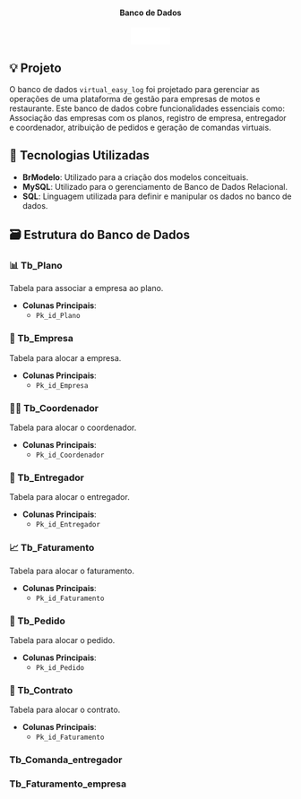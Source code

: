 
<div align="center">
  <h4>Banco de Dados</h4>
  <img src="Vel.png" width="70px" align="center">
</div>

## 💡 Projeto

O banco de dados `virtual_easy_log` foi projetado para gerenciar as operações de uma plataforma de gestão para empresas de motos e restaurante. Este banco de dados cobre funcionalidades essenciais como: Associação das empresas com os planos, registro de empresa, entregador e coordenador, atribuição de pedidos e geração de comandas virtuais.

## 🔧 Tecnologias Utilizadas

- **BrModelo**: Utilizado para a criação dos modelos conceituais.
- **MySQL**: Utilizado para o gerenciamento de Banco de Dados Relacional.
- **SQL**: Linguagem utilizada para definir e manipular os dados no banco de dados.

## 🗃️ Estrutura do Banco de Dados

### 📊 Tb_Plano
Tabela para associar a empresa ao plano.

- **Colunas Principais**:
  - `Pk_id_Plano`

### 🏢 Tb_Empresa
Tabela para alocar a empresa.

- **Colunas Principais**:
  - `Pk_id_Empresa`

### 👨‍💼 Tb_Coordenador
Tabela para alocar o coordenador.

- **Colunas Principais**:
  - `Pk_id_Coordenador`

### 🛵 Tb_Entregador
Tabela para alocar o entregador.

- **Colunas Principais**:
  - `Pk_id_Entregador`

### 📈 Tb_Faturamento
Tabela para alocar o faturamento.

- **Colunas Principais**:
  - `Pk_id_Faturamento`

### 🛒 Tb_Pedido
Tabela para alocar o pedido.

- **Colunas Principais**:
  - `Pk_id_Pedido`

### 📄 Tb_Contrato
Tabela para alocar o contrato.

- **Colunas Principais**:
  - `Pk_id_Faturamento`

### Tb_Comanda_entregador

### Tb_Faturamento_empresa

